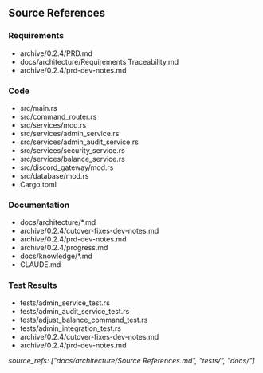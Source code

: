 ## Source References


### Requirements
- archive/0.2.4/PRD.md
- docs/architecture/Requirements Traceability.md
- archive/0.2.4/prd-dev-notes.md

### Code
- src/main.rs
- src/command_router.rs
- src/services/mod.rs
- src/services/admin_service.rs
- src/services/admin_audit_service.rs
- src/services/security_service.rs
- src/services/balance_service.rs
- src/discord_gateway/mod.rs
- src/database/mod.rs
- Cargo.toml

### Documentation
- docs/architecture/*.md
- archive/0.2.4/cutover-fixes-dev-notes.md
- archive/0.2.4/prd-dev-notes.md
- archive/0.2.4/progress.md
- docs/knowledge/*.md
- CLAUDE.md

### Test Results
- tests/admin_service_test.rs
- tests/admin_audit_service_test.rs
- tests/adjust_balance_command_test.rs
- tests/admin_integration_test.rs
- archive/0.2.4/cutover-fixes-dev-notes.md
- archive/0.2.4/prd-dev-notes.md

*source_refs: ["docs/architecture/Source References.md", "tests/", "docs/"]*
